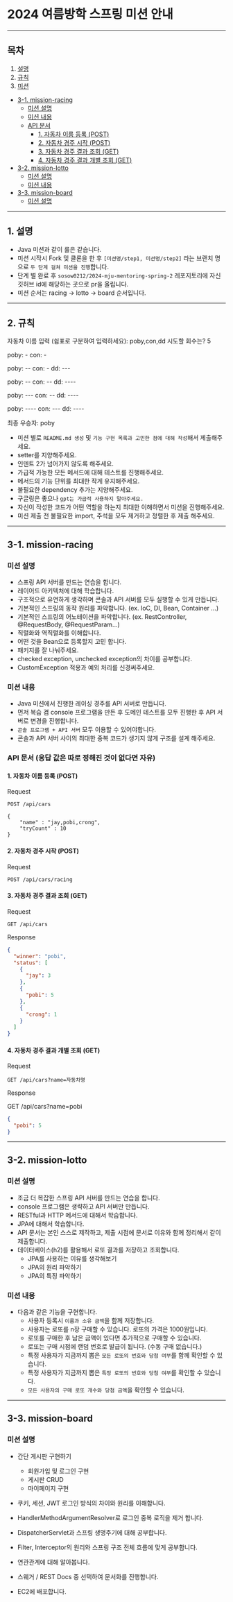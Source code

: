# 2024 여름방학 스프링 미션 안내

---

## 목차

1. [설명](#1-설명)
2. [규칙](#2-규칙)
3. [미션](#3-미션)

- [3-1. mission-racing](#3-1-mission-racing)
    - [미션 설명](#미션-설명)
    - [미션 내용](#미션-내용)
    - [API 문서](#api-문서)
        - [1. 자동차 이름 등록 (POST)](#1-자동차-이름-등록-post)
        - [2. 자동차 경주 시작 (POST)](#2-자동차-경주-시작-post)
        - [3. 자동차 경주 결과 조회 (GET)](#3-자동차-경주-결과-조회-get)
        - [4. 자동차 경주 결과 개별 조회 (GET)](#4-자동차-경주-결과-개별-조회-get)
- [3-2. mission-lotto](#3-2-mission-lotto)
    - [미션 설명](#미션-설명-1)
    - [미션 내용](#미션-내용-1)
- [3-3. mission-board](#3-3-mission-board)
    - [미션 설명](#미션-설명-2)

---

## 1. 설명

- Java 미션과 같이 룰은 같습니다.
- 미션 시작시 Fork 및 클론을 한 후 `[미션명/step1, 미션명/step2]` 라는 브랜치 명으로 `두 단계 걸쳐 미션을 진행`합니다.
- 단계 별 완료 후 `sosow0212/2024-mju-mentoring-spring-2` 레포지토리에 자신 깃허브 id에 해당하는 곳으로 pr을 올립니다.
- 미션 순서는 racing -> lotto -> board 순서입니다.

---

## 2. 규칙
자동차 이름 입력 (쉼표로 구분하여 입력하세요):
poby,con,dd
시도할 회수는?
5

poby: -
con: -

poby: --
con: -
dd: ---

poby: --
con: --
dd: ----

poby: ---
con: --
dd: ----

poby: ----
con: ---
dd: ----

최종 우승자: poby

- 미션 별로 `README.md 생성` 및 `기능 구현 목록과 고민한 점에 대해 작성`해서 제출해주세요.
- setter를 지양해주세요.
- 인덴트 2가 넘어가지 않도록 해주세요.
- 가급적 가능한 모든 메서드에 대해 테스트를 진행해주세요.
- 메서드의 기능 단위를 최대한 작게 유지해주세요.
- 불필요한 dependency 추가는 지양해주세요.
- 구글링은 좋으나 `gpt는 가급적 사용하지 말아주세요.`
- 자신이 작성한 코드가 어떤 역할을 하는지 최대한 이해하면서 미션을 진행해주세요.
- 미션 제출 전 불필요한 import, 주석을 모두 제거하고 정렬한 후 제출 해주세요.

---

## 3-1. mission-racing

### 미션 설명

- 스프링 API 서버를 만드는 연습을 합니다.
- 레이어드 아키텍처에 대해 학습합니다.
- 구조적으로 유연하게 생각하며 콘솔과 API 서버를 모두 실행할 수 있게 만듭니다.
- 기본적인 스프링의 동작 원리를 파악합니다. (ex. IoC, DI, Bean, Container ...)
- 기본적인 스프링의 어노테이션을 파악합니다. (ex. RestController, @RequestBody, @RequestParam...)
- 직렬화와 역직렬화를 이해합니다.
- 어떤 것을 Bean으로 등록할지 고민 합니다.
- 패키지를 잘 나눠주세요.
- checked exception, unchecked exception의 차이를 공부합니다.
- CustomException 적용과 예외 처리를 신경써주세요.

### 미션 내용

- Java 미션에서 진행한 레이싱 경주를 API 서버로 만듭니다.
- 먼저 복습 겸 console 프로그램을 만든 후 도메인 테스트를 모두 진행한 후 API 서버로 변경을 진행합니다.
- `콘솔 프로그램 + API 서버` 모두 이용할 수 있어야합니다.
- 콘솔과 API 서버 사이의 최대한 중복 코드가 생기지 않게 구조를 설계 해주세요.

### API 문서 (응답 값은 따로 정해진 것이 없다면 자유)

#### 1. 자동차 이름 등록 (POST)

Request

```
POST /api/cars

{
    "name" : "jay,pobi,crong",
    "tryCount" : 10
}

```

#### 2. 자동차 경주 시작 (POST)

Request

```
POST /api/cars/racing
```

#### 3. 자동차 경주 결과 조회 (GET)

Request

```
GET /api/cars
```

Response

```json
{
  "winner": "pobi",
  "status": [
    {
      "jay": 3
    },
    {
      "pobi": 5
    },
    {
      "crong": 1
    }
  ]
}
```

#### 4. 자동차 경주 결과 개별 조회 (GET)

Request

```
GET /api/cars?name=자동차명
```

Response

GET /api/cars?name=pobi

```json
{
  "pobi": 5
}
```

---

## 3-2. mission-lotto

### 미션 설명

- 조금 더 복잡한 스프링 API 서버를 만드는 연습을 합니다.
- console 프로그램은 생략하고 API 서버만 만듭니다.
- RESTful과 HTTP 메서드에 대해서 학습합니다.
- JPA에 대해서 학습합니다.
- API 문서는 본인 스스로 제작하고, 제출 시점에 문서로 이유와 함께 정리해서 같이 제출합니다.
- 데이터베이스(h2)를 활용해서 로또 결과를 저장하고 조회합니다.
    - JPA를 사용하는 이유를 생각해보기
    - JPA의 원리 파악하기
    - JPA의 특징 파악하기

### 미션 내용

- 다음과 같은 기능을 구현합니다.
    - 사용자 등록시 `이름과 소유 금액`을 함께 저장합니다.
    - 사용자는 로또를 n장 구매할 수 있습니다. 로또의 가격은 1000원입니다.
    - 로또를 구매한 후 남은 금액이 있다면 추가적으로 구매할 수 있습니다.
    - 로또는 구매 시점에 랜덤 번호로 발급이 됩니다. (수동 구매 없습니다.)
    - 특정 사용자가 지금까지 뽑은 `모든 로또의 번호와 당첨 여부`를 함께 확인할 수 있습니다.
    - 특정 사용자가 지금까지 뽑은 `특정 로또의 번호와 당첨 여부`를 확인할 수 있습니다.
    - `모든 사용자의 구매 로또 개수와 당첨 금액`을 확인할 수 있습니다.

---

## 3-3. mission-board

### 미션 설명

- 간단 게시판 구현하기
    - 회원가입 및 로그인 구현
    - 게시판 CRUD
    - 마이페이지 구현

- 쿠키, 세션, JWT 로그인 방식의 차이와 원리를 이해합니다.
- HandlerMethodArgumentResolver로 로그인 중복 로직을 제거 합니다.
- DispatcherServlet과 스프링 생명주기에 대해 공부합니다.
- Filter, Interceptor의 원리와 스프링 구조 전체 흐름에 맞게 공부합니다.
- 연관관계에 대해 알아봅니다.
- 스웨거 / REST Docs 중 선택하여 문서화를 진행합니다.
- EC2에 배포합니다.
